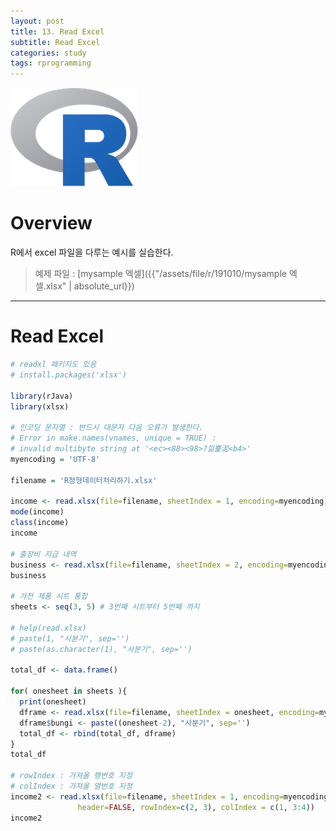```yaml
---
layout: post
title: 13. Read Excel
subtitle: Read Excel
categories: study
tags: rprogramming
---
```


![r](/assets/img/logo/r-logo.png)

# Overview

R에서 excel 파일을 다루는 예시를 실습한다.

> 예제 파일 : [mysample 엑셀]({{"/assets/file/r/191010/mysample 엑셀.xlsx" | absolute_url}})

*** 

# Read Excel

```R
# readxl 패키지도 있음
# install.packages('xlsx')

library(rJava)
library(xlsx)

# 인코딩 문자열 : 반드시 대문자 다음 오류가 발생한다.
# Error in make.names(vnames, unique = TRUE) : 
# invalid multibyte string at '<ec><88><98>?낆뾽泥<b4>'
myencoding = 'UTF-8'

filename = 'R정형데이터처리하기.xlsx'

income <- read.xlsx(file=filename, sheetIndex = 1, encoding=myencoding)
mode(income)
class(income)
income

# 출장비 지급 내역
business <- read.xlsx(file=filename, sheetIndex = 2, encoding=myencoding)
business

# 가전 제품 시트 통합
sheets <- seq(3, 5) # 3번째 시트부터 5번째 까지

# help(read.xlsx)
# paste(1, "사분기", sep='')
# paste(as.character(1), "사분기", sep='')

total_df <- data.frame()

for( onesheet in sheets ){
  print(onesheet)
  dframe <- read.xlsx(file=filename, sheetIndex = onesheet, encoding=myencoding)
  dframe$bungi <- paste((onesheet-2), "사분기", sep='')
  total_df <- rbind(total_df, dframe)
}
total_df

# rowIndex : 가져올 행번호 지정
# colIndex : 가져올 열번호 지정
income2 <- read.xlsx(file=filename, sheetIndex = 1, encoding=myencoding, 
               header=FALSE, rowIndex=c(2, 3), colIndex = c(1, 3:4))
income2
```